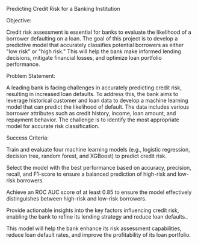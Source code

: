 Predicting Credit Risk for a Banking Institution

Objective:

Credit risk assessment is essential for banks to evaluate the likelihood of a borrower defaulting on a loan. The goal of this project is to develop a predictive model that accurately classifies potential borrowers as either "low risk" or "high risk." This will help the bank make informed lending decisions, mitigate financial losses, and optimize loan portfolio performance.

Problem Statement:

A leading bank is facing challenges in accurately predicting credit risk, resulting in increased loan defaults. To address this, the bank aims to leverage historical customer and loan data to develop a machine learning model that can predict the likelihood of default. The data includes various borrower attributes such as credit history, income, loan amount, and repayment behavior. The challenge is to identify the most appropriate model for accurate risk classification.

Success Criteria:

   Train and evaluate four machine learning models (e.g., logistic regression, decision tree, random forest, and XGBoost) to predict credit risk.

   Select the model with the best performance based on accuracy, precision, recall, and F1-score to ensure a balanced prediction of high-risk and low-risk borrowers.

   Achieve an ROC AUC score of at least 0.85 to ensure the model effectively distinguishes between high-risk and low-risk borrowers.

   Provide actionable insights into the key factors influencing credit risk, enabling the bank to refine its lending strategy and reduce loan defaults..



This model will help the bank enhance its risk assessment capabilities, reduce loan default rates, and improve the profitability of its loan portfolio.
